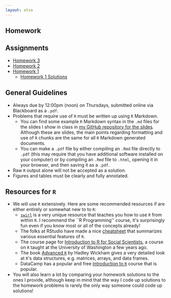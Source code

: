 ```yaml
---
layout: atsa
---
```

  
Homework
-------

## Assignments
* [Homework 3](https://maryclare.github.io/atsa/content/homework/hw_3.pdf)
* [Homework 2](https://maryclare.github.io/atsa/content/homework/hw_2.pdf)
* [Homework 1](https://maryclare.github.io/atsa/content/homework/hw_1.pdf)
    - [Homework 1 Solutions](https://maryclare.github.io/atsa/content/homework/hw_1_sol.pdf)
    
## General Guidelines
* Always due by 12:00pm (noon) on Thursdays, submitted online via Blackboard as a `.pdf`.
* Problems that require use of `R` must be written up using `R` Markdown. 
    - You can find some example `R` Markdown syntax in the `.md` files for the slides I show in class in [my GitHub repository for the slides](https://github.com/maryclare/atsa/tree/master/content/slides). Although these are slides, the main points regarding formatting and use of `R` chunks are the same for all `R` Markdown generated documents.
    - You can make a `.pdf` file by either compiling an `.Rmd` file directly to `.pdf` (this may require that you have additional software installed on your computer) or by compiling an `.Rmd` file to `.html`, opening it in your browser, and then saving it as a `.pdf`.
* Raw `R` output alone will not be accepted as a solution.
* Figures and tables must be clearly and fully annotated.

## Resources for `R`
* We will use `R` extensively. Here are some recommended resources if are either entirely or somewhat new to to `R`:
    - [`swirl`](https://swirlstats.com/students.html) is a very unique resource that teaches you how to use `R` from within `R`. I recommend the ``R Programming'' course, it's surprisingly fun even if you know most or all of the concepts already!
    - The folks at RStudio have made a nice [cheatsheet](https://www.rstudio.com/wp-content/uploads/2016/10/r-cheat-sheet-3.pdf) that summarizes various essential features of `R`.
    - The course page for [Introduction to R for Social Scientists](https://rebeccaferrell.github.io/CSSS508/), a course on `R` taught at the University of Washington a few years ago.
    - The book [Advanced `R`](http://adv-r.had.co.nz) by Hadley Wickham gives a very detailed look at `R`'s data structures, e.g. matrices, arrays, and data frames.
    - DataCamp has a popular and free [Introduction to `R`](https://www.datacamp.com/courses/free-introduction-to-r) course that is popular.
* You will also learn a lot by comparing your homework solutions to the ones I provide, although keep in mind that the way I code up solutions to the homework problems is rarely the only way someone could code up solutions!
    
